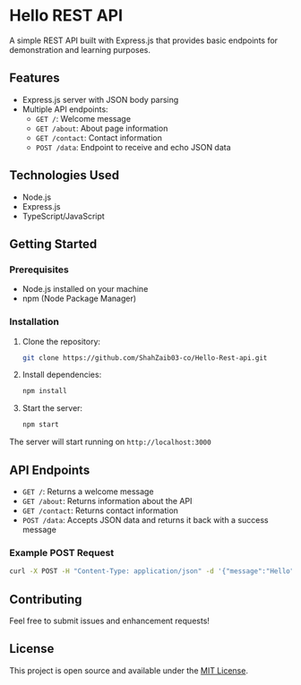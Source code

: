 # Hello REST API

A simple REST API built with Express.js that provides basic endpoints for demonstration and learning purposes.

## Features

- Express.js server with JSON body parsing
- Multiple API endpoints:
  - `GET /`: Welcome message
  - `GET /about`: About page information
  - `GET /contact`: Contact information
  - `POST /data`: Endpoint to receive and echo JSON data

## Technologies Used

- Node.js
- Express.js
- TypeScript/JavaScript

## Getting Started

### Prerequisites

- Node.js installed on your machine
- npm (Node Package Manager)

### Installation

1. Clone the repository:
   ```bash
   git clone https://github.com/ShahZaib03-co/Hello-Rest-api.git
   ```

2. Install dependencies:
   ```bash
   npm install
   ```

3. Start the server:
   ```bash
   npm start
   ```

The server will start running on `http://localhost:3000`

## API Endpoints

- `GET /`: Returns a welcome message
- `GET /about`: Returns information about the API
- `GET /contact`: Returns contact information
- `POST /data`: Accepts JSON data and returns it back with a success message

### Example POST Request

```bash
curl -X POST -H "Content-Type: application/json" -d '{"message":"Hello"}' http://localhost:3000/data
```

## Contributing

Feel free to submit issues and enhancement requests!

## License

This project is open source and available under the [MIT License](LICENSE).
